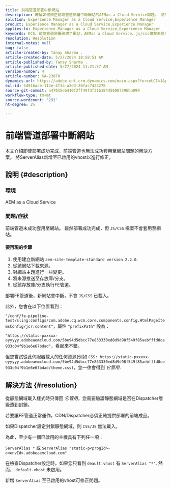 ```yaml
---
title: 前端管道部署中斷網站
description: 瞭解如何修正前端管道部署中斷網站的AEMas a Cloud Service問題。 將ServerAlias新增至已啟用的vhost。
solution: Experience Manager as a Cloud Service,Experience Manager
product: Experience Manager as a Cloud Service,Experience Manager
applies-to: Experience Manager as a Cloud Service,Experience Manager
keywords: KCS、前端管道部署破壞了網站，AEMas a Cloud Service、js/css檔案未套用
resolution: Resolution
internal-notes: null
bug: false
article-created-by: Tanay Sharma .
article-created-date: 5/27/2024 10:58:51 AM
article-published-by: Tanay Sharma .
article-published-date: 5/27/2024 11:21:57 AM
version-number: 4
article-number: KA-23070
dynamics-url: https://adobe-ent.crm.dynamics.com/main.aspx?forceUCI=1&pagetype=entityrecord&etn=knowledgearticle&id=6af66914-181c-ef11-840b-6045bd006b25
exl-id: 5d916ace-114e-4f3a-a2d3-20fac7423278
source-git-commit: a47015eb410f2ff49f3f31b184356087396ba099
workflow-type: tm+mt
source-wordcount: '291'
ht-degree: 2%

---
```


# 前端管道部署中斷網站


本文介紹即使部署成功完成，前端管道也無法成功套用至網站問題的解決方案。 將ServerAlias新增至已啟用的vhost以進行修正。



## 說明 {#description}


### 環境

AEM as a Cloud Service

### 問題/症狀

前端管道未成功套用至網站。 雖然部署成功完成，但 `JS/CSS` 檔案不會套用至網站。

#### 要再現的步驟

1. 使用建立新網站 `aem-site-template-standard version 2.2.0`.
2. 從該網站下載來源。
3. 對網站主題進行一些變更。
4. 將來源推送至存放庫/分支。
5. 從該存放庫/分支執行FE管道。


部署FE管道後，新網站會中斷，不會 `JS/CSS` 已載入。

此外，您會在以下位置看到：

`"/conf/fe-pipeline-test/sling:configs/com.adobe.cq.wcm.core.components.config.HtmlPageItemsConfig/jcr:content"`，屬性 `"prefixPath"` 設為：

`"https://static-pxxxxx-eyyyyy.adobeaemcloud.com/5be94d5dbcc77e833330ed8d9d98f549f85aebfffd0ce933c04f9b1e6e67bdad"`，看起來不錯。

但您嘗試從此伺服器載入的任何資源(例如 `CSS: https://static-pxxxxx-eyyyyy.adobeaemcloud.com/5be94d5dbcc77e833330ed8d9d98f549f85aebfffd0ce933c04f9b1e6e67bdad/theme.css)`，您一律會得到 *它管用*.


## 解決方法 {#resolution}


從靜態網域載入樣式時只傳回 *它管用*，您需要驗證靜態網域是否在Dispatcher層級遭到封鎖。

若要讓FE管道正常運作，CDN/Dispatcher必須正確提供部署的前端成品。

如果Dispatcher設定封鎖靜態網域，則 `CSS/JS` 無法載入。

為此，至少有一個已啟用的主機具有下列任一項：

`ServerAlias *`
或
`ServerAlias "static-p<progId>-e<envId>.adobeaemcloud.com"`

在檢查Dispatcher設定時，如果您只看到 `deault.vhost` 有 `ServerAlias "*"`. 然而， `default.vhost` 未啟用。

新增 `ServerAlias` 至已啟用的vhost可修正問題。
